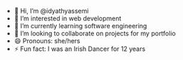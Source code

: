 - 👋 Hi, I’m @idyathyassemi
- 👀 I’m interested in web development 
- 🌱 I’m currently learning software engineering
- 💞️ I’m looking to collaborate on projects for my portfolio
- 😄 Pronouns: she/hers
- ⚡ Fun fact: I was an Irish Dancer for 12 years

<!---
idyathyassemi/idyathyassemi is a ✨ special ✨ repository because its `README.md` (this file) appears on your GitHub profile.
You can click the Preview link to take a look at your changes.
--->
